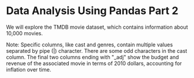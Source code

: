 # Data Analysis Using Pandas Part 2

We will explore the TMDB movie dataset, which contains information about 10,000 movies.

Note:
Specific columns, like cast and genres, contain multiple values separated by pipe (|) character.
There are some odd characters in the cast column.
The final two columns ending with "_adj" show the budget and revenue of the associated movie in terms of 2010 dollars, accounting for inflation over time.
